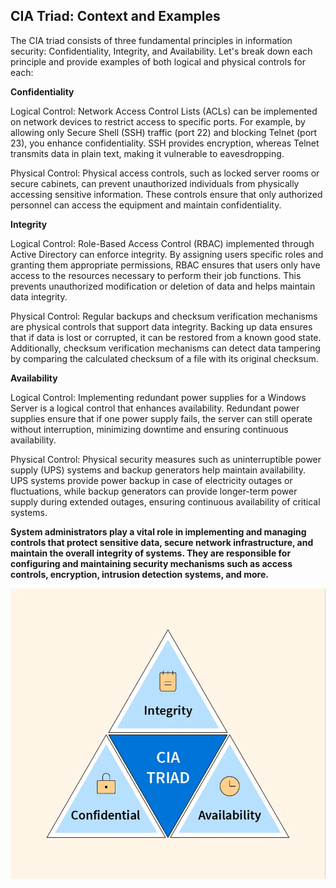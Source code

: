 
## CIA Triad: Context and Examples 

The CIA triad consists of three fundamental principles in information security: Confidentiality, Integrity, and Availability. Let's break down each principle and provide examples of both logical and physical controls for each:

**Confidentiality**

Logical Control: Network Access Control Lists (ACLs) can be implemented on network devices to restrict access to specific ports. For example, by allowing only Secure Shell (SSH) traffic (port 22) and blocking Telnet (port 23), you enhance confidentiality. SSH provides encryption, whereas Telnet transmits data in plain text, making it vulnerable to eavesdropping.

Physical Control: Physical access controls, such as locked server rooms or secure cabinets, can prevent unauthorized individuals from physically accessing sensitive information. These controls ensure that only authorized personnel can access the equipment and maintain confidentiality.

**Integrity**

Logical Control: Role-Based Access Control (RBAC) implemented through Active Directory can enforce integrity. By assigning users specific roles and granting them appropriate permissions, RBAC ensures that users only have access to the resources necessary to perform their job functions. This prevents unauthorized modification or deletion of data and helps maintain data integrity.

Physical Control: Regular backups and checksum verification mechanisms are physical controls that support data integrity. Backing up data ensures that if data is lost or corrupted, it can be restored from a known good state. Additionally, checksum verification mechanisms can detect data tampering by comparing the calculated checksum of a file with its original checksum.

**Availability**

Logical Control: Implementing redundant power supplies for a Windows Server is a logical control that enhances availability. Redundant power supplies ensure that if one power supply fails, the server can still operate without interruption, minimizing downtime and ensuring continuous availability.

Physical Control: Physical security measures such as uninterruptible power supply (UPS) systems and backup generators help maintain availability. UPS systems provide power backup in case of electricity outages or fluctuations, while backup generators can provide longer-term power supply during extended outages, ensuring continuous availability of critical systems.

**System administrators play a vital role in implementing and managing controls that protect sensitive data, secure network infrastructure, and maintain the overall integrity of systems. They are responsible for configuring and maintaining security mechanisms such as access controls, encryption, intrusion detection systems, and more.**

![what-is-the-cia-triad-thumbnail](/what-is-the-cia-triad-thumbnail.jpeg)
